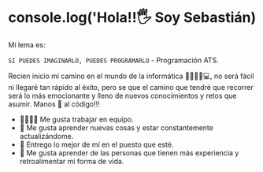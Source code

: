 # console.log('Hola!!🖐 Soy Sebastián)

Mi lema es:

`SI PUEDES IMAGINARLO, PUEDES PROGRAMARLO` - Programación ATS.

Recien inicio mi camino en el mundo de la informática 👨‍🎓👨‍💻💻, no será fácil ni llegaré tan rápido al éxito, pero se que el camino que tendré que recorrer será lo más emocionante y lleno de nuevos conocimientos y retos que asumir. Manos 🤝 al código!!!

- 👨‍💼👨‍💼 Me gusta trabajar en equipo.
- 🔎 Me gusta aprender nuevas cosas y estar constantemente actualizándome.
- 💪 Entrego lo mejor de mí en el puesto que esté.
- 🤝 Me gusta aprender de las personas que tienen más experiencia y retroalimentar mi forma de vida.

